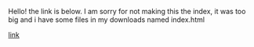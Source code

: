 Hello! the link is below. I am sorry for not making this the index, it was too big and i have some files in my downloads named index.html


[link](https://psyclownyt.github.io/ScratchOS/ScratchOS%20bios%20(1).html)
